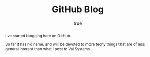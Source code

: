 ---
title: "GitHub Blog"
author: [ { name: "Josef Fruehwald", url: "https://jofrhwld.github.io" }]
abstract: "<p>I've started blogging here on GitHub.</p>
<p>So far it has no name, and will be devoted to more techy things that are of less general interest than what I post to Val Systems.</p>"
docs: [{format: "GitHub Blog", url: "https://jofrhwld.github.io/blog/"}]
categories: [personal]
---